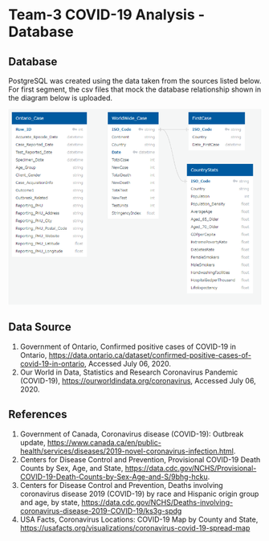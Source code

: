 # Team-3 COVID-19 Analysis - Database

## Database
PostgreSQL was created using the data taken from the sources listed below.
For first segment, the csv files that mock the database relationship shown in the diagram below is uploaded.

![DBDiagram](..\images\Database_Diagram.png)


## Data Source
1. Government of Ontario, Confirmed positive cases of COVID-19 in Ontario, https://data.ontario.ca/dataset/confirmed-positive-cases-of-covid-19-in-ontario, Accessed July 06, 2020.
2. Our World in Data, Statistics and Research Coronavirus Pandemic (COVID-19), https://ourworldindata.org/coronavirus, Accessed July 06, 2020.

## References
1. Government of Canada, Coronavirus disease (COVID-19): Outbreak update, https://www.canada.ca/en/public-health/services/diseases/2019-novel-coronavirus-infection.html.
2. Centers for Disease Control and Prevention, Provisional COVID-19 Death Counts by Sex, Age, and State, https://data.cdc.gov/NCHS/Provisional-COVID-19-Death-Counts-by-Sex-Age-and-S/9bhg-hcku.
3. Centers for Disease Control and Prevention, Deaths involving coronavirus disease 2019 (COVID-19) by race and Hispanic origin group and age, by state, https://data.cdc.gov/NCHS/Deaths-involving-coronavirus-disease-2019-COVID-19/ks3g-spdg
4. USA Facts, Coronavirus Locations: COVID-19 Map by County and State, https://usafacts.org/visualizations/coronavirus-covid-19-spread-map